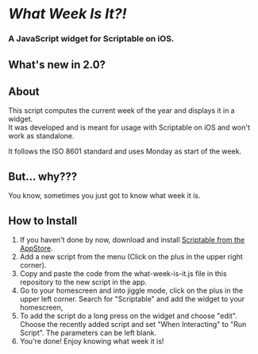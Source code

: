 # *What Week Is It?!* 
### A JavaScript widget for Scriptable on iOS.

## What's new in 2.0?

## About

This script computes the current week of the year and displays it in a widget.  
It was developed and is meant for usage with Scriptable on iOS and won't work as standalone.

It follows the ISO 8601 standard and uses Monday as start of the week.

## But... why???

You know, sometimes you just got to know what week it is.

## How to Install

1. If you haven't done by now, download and install [Scriptable from the AppStore](https://apps.apple.com/us/app/scriptable/id1405459188).
2. Add a new script from the menu (Click on the plus in the upper right corner).
3. Copy and paste the code from the what-week-is-it.js file in this repository to the new script in the app.
4. Go to your homescreen and into jiggle mode, click on the plus in the upper left corner. Search for "Scriptable" and add the widget to your homescreen,
5. To add the script do a long press on the widget and choose "edit". Choose the recently added script and set "When Interacting" to "Run Script". The parameters can be left blank.
6. You're done! Enjoy knowing what week it is!
